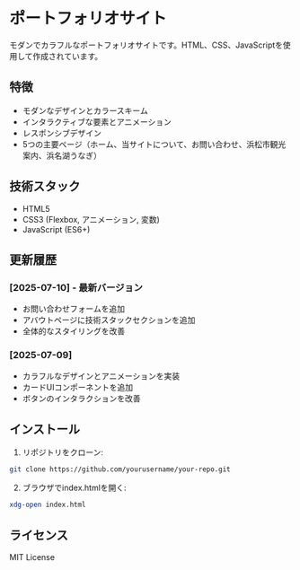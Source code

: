 # ポートフォリオサイト

モダンでカラフルなポートフォリオサイトです。HTML、CSS、JavaScriptを使用して作成されています。

## 特徴

- モダンなデザインとカラースキーム
- インタラクティブな要素とアニメーション
- レスポンシブデザイン
- 5つの主要ページ（ホーム、当サイトについて、お問い合わせ、浜松市観光案内、浜名湖うなぎ）

## 技術スタック

- HTML5
- CSS3 (Flexbox, アニメーション, 変数)
- JavaScript (ES6+)

## 更新履歴

### [2025-07-10] - 最新バージョン
- お問い合わせフォームを追加
- アバウトページに技術スタックセクションを追加
- 全体的なスタイリングを改善

### [2025-07-09] 
- カラフルなデザインとアニメーションを実装
- カードUIコンポーネントを追加
- ボタンのインタラクションを改善

## インストール

1. リポジトリをクローン:
```bash
git clone https://github.com/yourusername/your-repo.git
```

2. ブラウザでindex.htmlを開く:
```bash
xdg-open index.html
```

## ライセンス

MIT License
